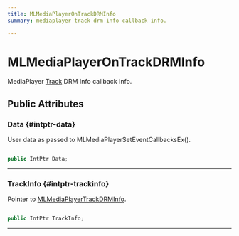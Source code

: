```yaml
---
title: MLMediaPlayerOnTrackDRMInfo
summary: mediaplayer track drm info callback info. 

---
```


# MLMediaPlayerOnTrackDRMInfo




MediaPlayer [Track](/versioned_docs/version-14-Jun-2023/unity-api/api/UnityEngine.XR.MagicLeap/MLMedia/Player/Track/UnityEngine.XR.MagicLeap.MLMedia.Player.Track.md) DRM Info callback Info.   





## Public Attributes

### Data {#intptr-data}

User data as passed to MLMediaPlayerSetEventCallbacksEx(). 

```csharp

public IntPtr Data;

```






-----------

### TrackInfo {#intptr-trackinfo}

Pointer to [MLMediaPlayerTrackDRMInfo](/versioned_docs/version-14-Jun-2023/unity-api/api/UnityEngine.XR.MagicLeap/MLMedia/Player/NativeBindings/UnityEngine.XR.MagicLeap.MLMedia.Player.NativeBindings.MLMediaPlayerTrackDRMInfo.md). 

```csharp

public IntPtr TrackInfo;

```






-----------


